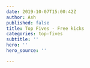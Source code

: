 ```yaml
---
date: 2019-10-07T15:00:42Z
author: Ash
published: false
title: Top Fives - Free kicks
categories: top-fives
subtitle: ''
hero: ''
hero_source: ''

---
```

